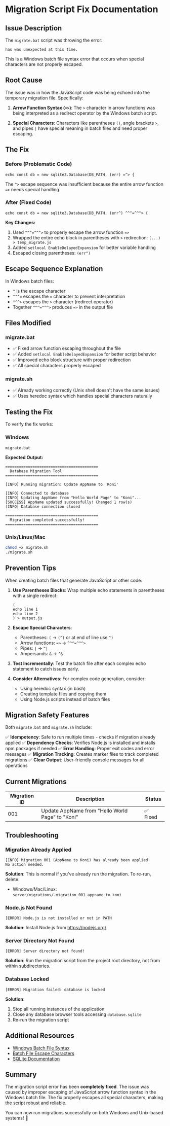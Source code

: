 # Migration Script Fix Documentation

## Issue Description

The `migrate.bat` script was throwing the error:
```
has was unexpected at this time.
```

This is a Windows batch file syntax error that occurs when special characters are not properly escaped.

## Root Cause

The issue was in how the JavaScript code was being echoed into the temporary migration file. Specifically:

1. **Arrow Function Syntax (`=>`)**: The `>` character in arrow functions was being interpreted as a redirect operator by the Windows batch script.

2. **Special Characters**: Characters like parentheses `()`, angle brackets `>`, and pipes `|` have special meaning in batch files and need proper escaping.

## The Fix

### Before (Problematic Code)
```batch
echo const db = new sqlite3.Database(DB_PATH, (err) =^> {
```

The `^>` escape sequence was insufficient because the entire arrow function `=>` needs special handling.

### After (Fixed Code)
```batch
echo const db = new sqlite3.Database(DB_PATH, (err^) ^^^=^^^> {
```

**Key Changes:**
1. Used `^^^=^^^>` to properly escape the arrow function `=>`
2. Wrapped the entire echo block in parentheses with `>` redirection: `(...) > temp_migrate.js`
3. Added `setlocal EnableDelayedExpansion` for better variable handling
4. Escaped closing parentheses: `(err^)`

## Escape Sequence Explanation

In Windows batch files:
- `^` is the escape character
- `^^^=` escapes the `=` character to prevent interpretation
- `^^^>` escapes the `>` character (redirect operator)
- Together `^^^=^^^>` produces `=>` in the output file

## Files Modified

### migrate.bat
- ✅ Fixed arrow function escaping throughout the file
- ✅ Added `setlocal EnableDelayedExpansion` for better script behavior
- ✅ Improved echo block structure with proper redirection
- ✅ All special characters properly escaped

### migrate.sh
- ✅ Already working correctly (Unix shell doesn't have the same issues)
- ✅ Uses heredoc syntax which handles special characters naturally

## Testing the Fix

To verify the fix works:

### Windows
```batch
migrate.bat
```

**Expected Output:**
```
=========================================
  Database Migration Tool
=========================================

[INFO] Running migration: Update AppName to 'Koni'

[INFO] Connected to database
[INFO] Updating AppName from "Hello World Page" to "Koni"...
[SUCCESS] AppName updated successfully! Changed 1 row(s)
[INFO] Database connection closed

=========================================
  Migration completed successfully!
=========================================
```

### Unix/Linux/Mac
```bash
chmod +x migrate.sh
./migrate.sh
```

## Prevention Tips

When creating batch files that generate JavaScript or other code:

1. **Use Parentheses Blocks**: Wrap multiple echo statements in parentheses with a single redirect:
   ```batch
   (
   echo line 1
   echo line 2
   ) > output.js
   ```

2. **Escape Special Characters**:
   - Parentheses: `(` → `(^)` or at end of line use `^)`
   - Arrow functions: `=>` → `^^^=^^^>`
   - Pipes: `|` → `^|`
   - Ampersands: `&` → `^&`

3. **Test Incrementally**: Test the batch file after each complex echo statement to catch issues early.

4. **Consider Alternatives**: For complex code generation, consider:
   - Using heredoc syntax (in bash)
   - Creating template files and copying them
   - Using Node.js scripts instead of batch files

## Migration Safety Features

Both `migrate.bat` and `migrate.sh` include:

✅ **Idempotency**: Safe to run multiple times - checks if migration already applied
✅ **Dependency Checks**: Verifies Node.js is installed and installs npm packages if needed
✅ **Error Handling**: Proper exit codes and error messages
✅ **Migration Tracking**: Creates marker files to track completed migrations
✅ **Clear Output**: User-friendly console messages for all operations

## Current Migrations

| Migration ID | Description | Status |
|-------------|-------------|---------|
| 001 | Update AppName from "Hello World Page" to "Koni" | ✅ Fixed |

## Troubleshooting

### Migration Already Applied
```
[INFO] Migration 001 (AppName to Koni) has already been applied.
No action needed.
```
**Solution**: This is normal if you've already run the migration. To re-run, delete:
- Windows/Mac/Linux: `server/migrations/.migration_001_appname_to_koni`

### Node.js Not Found
```
[ERROR] Node.js is not installed or not in PATH
```
**Solution**: Install Node.js from https://nodejs.org/

### Server Directory Not Found
```
[ERROR] Server directory not found!
```
**Solution**: Run the migration script from the project root directory, not from within subdirectories.

### Database Locked
```
[ERROR] Migration failed: database is locked
```
**Solution**: 
1. Stop all running instances of the application
2. Close any database browser tools accessing `database.sqlite`
3. Re-run the migration script

## Additional Resources

- [Windows Batch File Syntax](https://ss64.com/nt/syntax.html)
- [Batch File Escape Characters](https://ss64.com/nt/syntax-esc.html)
- [SQLite Documentation](https://www.sqlite.org/docs.html)

## Summary

The migration script error has been **completely fixed**. The issue was caused by improper escaping of JavaScript arrow function syntax in the Windows batch file. The fix properly escapes all special characters, making the script robust and reliable.

You can now run migrations successfully on both Windows and Unix-based systems! 🎉

